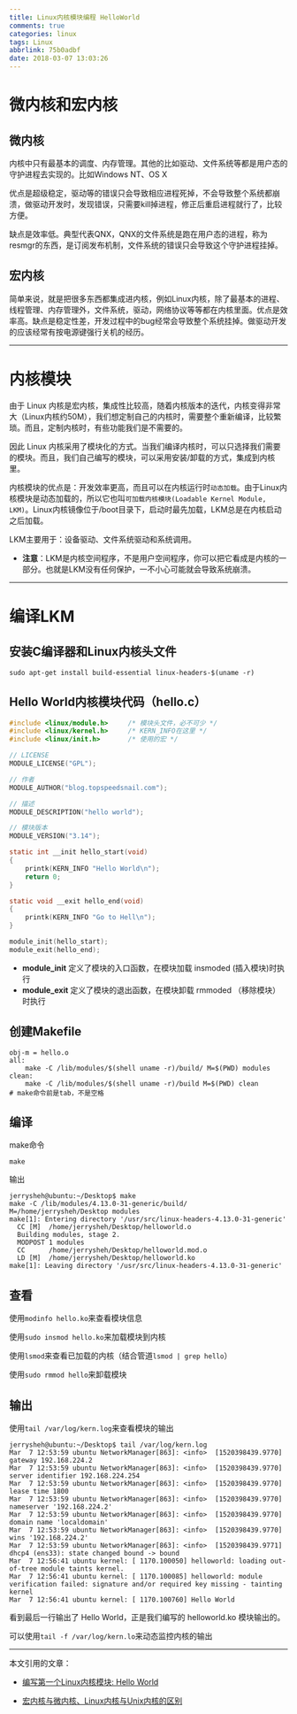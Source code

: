 ```yaml
---
title: Linux内核模块编程 HelloWorld
comments: true
categories: linux
tags: Linux
abbrlink: 75b0adbf
date: 2018-03-07 13:03:26
---
```


# 微内核和宏内核

## 微内核

内核中只有最基本的调度、内存管理。其他的比如驱动、文件系统等都是用户态的守护进程去实现的。比如Windows NT、OS X

优点是超级稳定，驱动等的错误只会导致相应进程死掉，不会导致整个系统都崩溃，做驱动开发时，发现错误，只需要kill掉进程，修正后重启进程就行了，比较方便。

缺点是效率低。典型代表QNX，QNX的文件系统是跑在用户态的进程，称为resmgr的东西，是订阅发布机制，文件系统的错误只会导致这个守护进程挂掉。

## 宏内核

简单来说，就是把很多东西都集成进内核，例如Linux内核，除了最基本的进程、线程管理、内存管理外，文件系统，驱动，网络协议等等都在内核里面。优点是效率高。缺点是稳定性差，开发过程中的bug经常会导致整个系统挂掉。做驱动开发的应该经常有按电源键强行关机的经历。

---

# 内核模块

由于 Linux 内核是宏内核，集成性比较高，随着内核版本的迭代，内核变得非常大（Linux内核约50M），我们想定制自己的内核时，需要整个重新编译，比较繁琐。而且，定制内核时，有些功能我们是不需要的。

因此 Linux 内核采用了模块化的方式。当我们编译内核时，可以只选择我们需要的模块。而且，我们自己编写的模块，可以采用安装/卸载的方式，集成到内核里。

内核模块的优点是：开发效率更高，而且可以在内核运行时`动态加载`。由于Linux内核模块是动态加载的，所以它也叫`可加载内核模块(Loadable Kernel Module, LKM)`。Linux内核镜像位于/boot目录下，启动时最先加载，LKM总是在内核启动之后加载。

LKM主要用于：设备驱动、文件系统驱动和系统调用。

* **注意**：LKM是内核空间程序，不是用户空间程序，你可以把它看成是内核的一部分。也就是LKM没有任何保护，一不小心可能就会导致系统崩溃。

---

# 编译LKM

## 安装C编译器和Linux内核头文件

```
sudo apt-get install build-essential linux-headers-$(uname -r)
```

## Hello World内核模块代码（hello.c）

```c
#include <linux/module.h>     /* 模块头文件，必不可少 */
#include <linux/kernel.h>     /* KERN_INFO在这里 */
#include <linux/init.h>       /* 使用的宏 */

// LICENSE
MODULE_LICENSE("GPL");

// 作者
MODULE_AUTHOR("blog.topspeedsnail.com");

// 描述
MODULE_DESCRIPTION("hello world");

// 模块版本
MODULE_VERSION("3.14");

static int __init hello_start(void)
{
    printk(KERN_INFO "Hello World\n");
    return 0;
}

static void __exit hello_end(void)
{
    printk(KERN_INFO "Go to Hell\n");
}

module_init(hello_start);
module_exit(hello_end);
```

* **module_init** 定义了模块的入口函数，在模块加载 insmoded (插入模块)时执行
* **module_exit** 定义了模块的退出函数，在模块卸载 rmmoded （移除模块）时执行

## 创建Makefile

```
obj-m = hello.o
all:
    make -C /lib/modules/$(shell uname -r)/build/ M=$(PWD) modules
clean:
    make -C /lib/modules/$(shell uname -r)/build M=$(PWD) clean
# make命令前是tab，不是空格
```

## 编译

make命令

```
make
```

输出

```
jerrysheh@ubuntu:~/Desktop$ make
make -C /lib/modules/4.13.0-31-generic/build/ M=/home/jerrysheh/Desktop modules
make[1]: Entering directory '/usr/src/linux-headers-4.13.0-31-generic'
  CC [M]  /home/jerrysheh/Desktop/helloworld.o
  Building modules, stage 2.
  MODPOST 1 modules
  CC      /home/jerrysheh/Desktop/helloworld.mod.o
  LD [M]  /home/jerrysheh/Desktop/helloworld.ko
make[1]: Leaving directory '/usr/src/linux-headers-4.13.0-31-generic'
```

## 查看

使用`modinfo hello.ko`来查看模块信息

使用`sudo insmod hello.ko`来加载模块到内核

使用`lsmod`来查看已加载的内核（结合管道`lsmod | grep hello`）

使用`sudo rmmod hello`来卸载模块

## 输出

使用`tail /var/log/kern.log`来查看模块的输出

```
jerrysheh@ubuntu:~/Desktop$ tail /var/log/kern.log
Mar  7 12:53:59 ubuntu NetworkManager[863]: <info>  [1520398439.9770]   gateway 192.168.224.2
Mar  7 12:53:59 ubuntu NetworkManager[863]: <info>  [1520398439.9770]   server identifier 192.168.224.254
Mar  7 12:53:59 ubuntu NetworkManager[863]: <info>  [1520398439.9770]   lease time 1800
Mar  7 12:53:59 ubuntu NetworkManager[863]: <info>  [1520398439.9770]   nameserver '192.168.224.2'
Mar  7 12:53:59 ubuntu NetworkManager[863]: <info>  [1520398439.9770]   domain name 'localdomain'
Mar  7 12:53:59 ubuntu NetworkManager[863]: <info>  [1520398439.9770]   wins '192.168.224.2'
Mar  7 12:53:59 ubuntu NetworkManager[863]: <info>  [1520398439.9771] dhcp4 (ens33): state changed bound -> bound
Mar  7 12:56:41 ubuntu kernel: [ 1170.100050] helloworld: loading out-of-tree module taints kernel.
Mar  7 12:56:41 ubuntu kernel: [ 1170.100085] helloworld: module verification failed: signature and/or required key missing - tainting kernel
Mar  7 12:56:41 ubuntu kernel: [ 1170.100760] Hello World
```

看到最后一行输出了 Hello World，正是我们编写的 helloworld.ko 模块输出的。

可以使用`tail -f /var/log/kern.lo`来动态监控内核的输出

---


本文引用的文章：

* [编写第一个Linux内核模块: Hello World](http://blog.topspeedsnail.com/archives/10053)

* [宏内核与微内核、Linux内核与Unix内核的区别](http://blog.csdn.net/silencegll/article/details/51496158)
